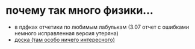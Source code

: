 # почему так много физики...
- в пдфках отчетики по любимым лабулькам (3.07 отчет с ошибками немного исправленная версия утеряна)
- [доска (там особо ничего интересного)](https://miro.com/app/board/uXjVLiiWkdE=/?share_link_id=950630023559)
